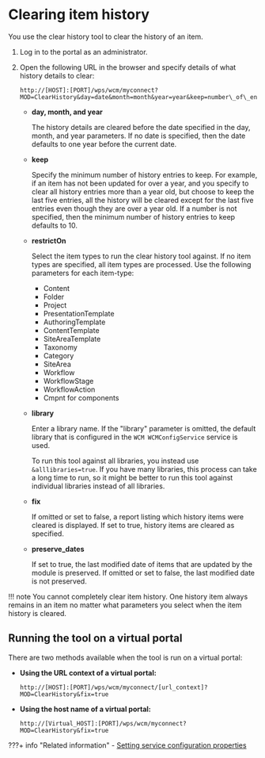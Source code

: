 # Clearing item history

You use the clear history tool to clear the history of an item.

1.  Log in to the portal as an administrator.

2.  Open the following URL in the browser and specify details of what history details to clear:

    ```
    http://[HOST]:[PORT]/wps/wcm/myconnect?MOD=ClearHistory&day=date&month=month&year=year&keep=number\_of\_entries&restrictOn=item\_type&library=library\_name&fix=true&preserve_dates=true
    ```

    -   **day, month, and year**

        The history details are cleared before the date specified in the day, month, and year parameters. If no date is specified, then the date defaults to one year before the current date.

    -   **keep**

        Specify the minimum number of history entries to keep. For example, if an item has not been updated for over a year, and you specify to clear all history entries more than a year old, but choose to keep the last five entries, all the history will be cleared except for the last five entries even though they are over a year old. If a number is not specified, then the minimum number of history entries to keep defaults to 10.

    -   **restrictOn**

        Select the item types to run the clear history tool against. If no item types are specified, all item types are processed. Use the following parameters for each item-type:

        -   Content
        -   Folder
        -   Project
        -   PresentationTemplate
        -   AuthoringTemplate
        -   ContentTemplate
        -   SiteAreaTemplate
        -   Taxonomy
        -   Category
        -   SiteArea
        -   Workflow
        -   WorkflowStage
        -   WorkflowAction
        -   Cmpnt for components
    -   **library**

        Enter a library name. If the "library" parameter is omitted, the default library that is configured in the `WCM WCMConfigService` service is used.

        To run this tool against all libraries, you instead use `&alllibraries=true`. If you have many libraries, this process can take a long time to run, so it might be better to run this tool against individual libraries instead of all libraries.

    -   **fix**

        If omitted or set to false, a report listing which history items were cleared is displayed. If set to true, history items are cleared as specified.

    -   **preserve\_dates**

        If set to true, the last modified date of items that are updated by the module is preserved. If omitted or set to false, the last modified date is not preserved.


!!! note
    You cannot completely clear item history. One history item always remains in an item no matter what parameters you select when the item history is cleared.

## Running the tool on a virtual portal

There are two methods available when the tool is run on a virtual portal:

-   **Using the URL context of a virtual portal:**

    ```
    http://[HOST]:[PORT]/wps/wcm/myconnect/[url_context]?MOD=ClearHistory&fix=true
    ```

-   **Using the host name of a virtual portal:**

    ```
    http://[Virtual_HOST]:[PORT]/wps/wcm/myconnect?MOD=ClearHistory&fix=true
    ```



???+ info "Related information"
    - [Setting service configuration properties](../../../../deployment/manage/config_portal_behavior/service_config_properties/index.md)

